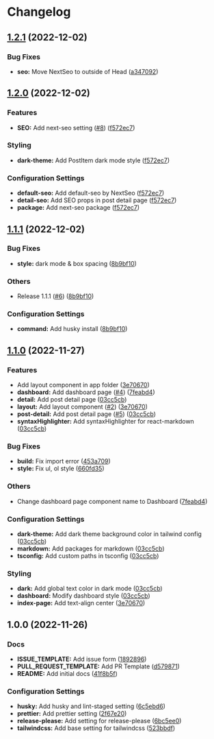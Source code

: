 # Changelog

## [1.2.1](https://github.com/p-acid/blog-template/compare/v1.2.0...v1.2.1) (2022-12-02)


### Bug Fixes

* **seo:** Move NextSeo to outside of Head ([a347092](https://github.com/p-acid/blog-template/commit/a3470925ce0a2b285cc42612d63422e9ae6ca9b3))

## [1.2.0](https://github.com/p-acid/blog-template/compare/v1.1.1...v1.2.0) (2022-12-02)


### Features

* **SEO:** Add next-seo setting ([#8](https://github.com/p-acid/blog-template/issues/8)) ([f572ec7](https://github.com/p-acid/blog-template/commit/f572ec7073f4da163d1a23dac65e8b0d6e6b3d09))


### Styling

* **dark-theme:** Add PostItem dark mode style ([f572ec7](https://github.com/p-acid/blog-template/commit/f572ec7073f4da163d1a23dac65e8b0d6e6b3d09))


### Configuration Settings

* **default-seo:** Add default-seo by NextSeo ([f572ec7](https://github.com/p-acid/blog-template/commit/f572ec7073f4da163d1a23dac65e8b0d6e6b3d09))
* **detail-seo:** Add SEO props in post detail page ([f572ec7](https://github.com/p-acid/blog-template/commit/f572ec7073f4da163d1a23dac65e8b0d6e6b3d09))
* **package:** Add next-seo package ([f572ec7](https://github.com/p-acid/blog-template/commit/f572ec7073f4da163d1a23dac65e8b0d6e6b3d09))

## [1.1.1](https://github.com/p-acid/blog-template/compare/v1.1.0...v1.1.1) (2022-12-02)


### Bug Fixes

* **style:** dark mode & box spacing ([8b9bf10](https://github.com/p-acid/blog-template/commit/8b9bf101644afac141b438aeb8a87af927e22915))


### Others

* Release 1.1.1 ([#6](https://github.com/p-acid/blog-template/issues/6)) ([8b9bf10](https://github.com/p-acid/blog-template/commit/8b9bf101644afac141b438aeb8a87af927e22915))


### Configuration Settings

* **command:** Add husky install ([8b9bf10](https://github.com/p-acid/blog-template/commit/8b9bf101644afac141b438aeb8a87af927e22915))

## [1.1.0](https://github.com/p-acid/blog-template/compare/v1.0.0...v1.1.0) (2022-11-27)


### Features

* Add layout component in app folder ([3e70670](https://github.com/p-acid/blog-template/commit/3e706706f4823c86de2f8aeca6ad987bb172539a))
* **dashboard:** Add dashboard page ([#4](https://github.com/p-acid/blog-template/issues/4)) ([7feabd4](https://github.com/p-acid/blog-template/commit/7feabd47e8b070e43aa4e7d0b13f8250027da2c4))
* **detail:** Add post detail page ([03cc5cb](https://github.com/p-acid/blog-template/commit/03cc5cb93099e523931962b2cf2f686c5ba886a7))
* **layout:** Add layout component ([#2](https://github.com/p-acid/blog-template/issues/2)) ([3e70670](https://github.com/p-acid/blog-template/commit/3e706706f4823c86de2f8aeca6ad987bb172539a))
* **post-detail:** Add post detail page ([#5](https://github.com/p-acid/blog-template/issues/5)) ([03cc5cb](https://github.com/p-acid/blog-template/commit/03cc5cb93099e523931962b2cf2f686c5ba886a7))
* **syntaxHighlighter:** Add syntaxHighlighter for react-markdown ([03cc5cb](https://github.com/p-acid/blog-template/commit/03cc5cb93099e523931962b2cf2f686c5ba886a7))


### Bug Fixes

* **build:** Fix import error ([453a709](https://github.com/p-acid/blog-template/commit/453a709ed8ca2cf9048e876acfe75dc2044cbd44))
* **style:** Fix ul, ol style ([660fd35](https://github.com/p-acid/blog-template/commit/660fd359b19e77fa6b75ef516ff4d4ae0b4e8bae))


### Others

* Change dashboard page component name to Dashboard ([7feabd4](https://github.com/p-acid/blog-template/commit/7feabd47e8b070e43aa4e7d0b13f8250027da2c4))


### Configuration Settings

* **dark-theme:** Add dark theme background color in tailwind config ([03cc5cb](https://github.com/p-acid/blog-template/commit/03cc5cb93099e523931962b2cf2f686c5ba886a7))
* **markdown:** Add packages for markdown ([03cc5cb](https://github.com/p-acid/blog-template/commit/03cc5cb93099e523931962b2cf2f686c5ba886a7))
* **tsconfig:** Add custom paths in tsconfig ([03cc5cb](https://github.com/p-acid/blog-template/commit/03cc5cb93099e523931962b2cf2f686c5ba886a7))


### Styling

* **dark:** Add global text color in dark mode ([03cc5cb](https://github.com/p-acid/blog-template/commit/03cc5cb93099e523931962b2cf2f686c5ba886a7))
* **dashboard:** Modify dashboard style ([03cc5cb](https://github.com/p-acid/blog-template/commit/03cc5cb93099e523931962b2cf2f686c5ba886a7))
* **index-page:** Add text-align center ([3e70670](https://github.com/p-acid/blog-template/commit/3e706706f4823c86de2f8aeca6ad987bb172539a))

## 1.0.0 (2022-11-26)


### Docs

* **ISSUE_TEMPLATE:** Add issue form ([1892896](https://github.com/p-acid/blog-template/commit/18928960d3557f43e4ab815a90b4440a461ad67d))
* **PULL_REQUEST_TEMPLATE:** Add PR Template ([d579871](https://github.com/p-acid/blog-template/commit/d579871d6603f7215640d410bcf2e1bc9003716d))
* **README:** Add initial docs ([41f8b5f](https://github.com/p-acid/blog-template/commit/41f8b5f4c8af9da45ea124c6ab5a05757c8e157c))


### Configuration Settings

* **husky:** Add husky and lint-staged setting ([6c5ebd6](https://github.com/p-acid/blog-template/commit/6c5ebd67c80c25936343eddb962b8479b82f6216))
* **prettier:** Add prettier setting ([2f67e20](https://github.com/p-acid/blog-template/commit/2f67e20ae7868a0dbd823bdc099cd2a6b87ab953))
* **release-please:** Add setting for release-please ([6bc5ee0](https://github.com/p-acid/blog-template/commit/6bc5ee0b837bc125745df5d7f603049d2c693aa9))
* **tailwindcss:** Add base setting for tailwindcss ([523bbdf](https://github.com/p-acid/blog-template/commit/523bbdf4580682ecabe982c5e46e23a0dc30a1bf))
